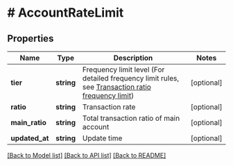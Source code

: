 # # AccountRateLimit

## Properties

Name | Type | Description | Notes
------------ | ------------- | ------------- | -------------
**tier** | **string** | Frequency limit level (For detailed frequency limit rules, see [Transaction ratio frequency limit](#rate-limit-based-on-fill-ratio)) | [optional] 
**ratio** | **string** | Transaction rate | [optional] 
**main_ratio** | **string** | Total transaction ratio of main account | [optional] 
**updated_at** | **string** | Update time | [optional] 

[[Back to Model list]](../../README.md#documentation-for-models) [[Back to API list]](../../README.md#documentation-for-api-endpoints) [[Back to README]](../../README.md)
